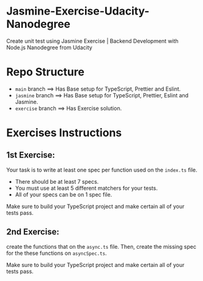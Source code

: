 # Jasmine-Exercise-Udacity-Nanodegree
Create unit test using Jasmine Exercise | Backend Development with Node.js Nanodegree from Udacity

# Repo Structure

- `main` branch ==> Has Base setup for TypeScript, Prettier and Eslint.
- `jasmine` branch ==> Has Base setup for TypeScript, Prettier, Eslint and Jasmine.
- `exercise` branch ==> Has Exercise solution.

# Exercises Instructions

## 1st Exercise:
Your task is to write at least one spec per function used on the `index.ts` file.

- There should be at least 7 specs.
- You must use at least 5 different matchers for your tests.
- All of your specs can be on 1 spec file.

Make sure to build your TypeScript project and make certain all of your tests pass.

## 2nd Exercise:

create the functions that on the `async.ts` file. Then, create the missing spec for the these functions on `asyncSpec.ts`.

Make sure to build your TypeScript project and make certain all of your tests pass.
